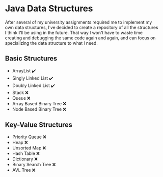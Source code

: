 # Java Data Structures
After several of my university assignments required me to implement my own data structures, I've decided to create a repository of all the structures I think 
I'll be using in the future. That way I won't have to waste time creating and debugging the same code again and again, and can focus on specializing the data structure 
to what I need.

## Basic Structures
- ArrayList :heavy_check_mark:
- Singly Linked List :heavy_check_mark:
- Doubly Linked List :heavy_check_mark:
- Stack :x:
- Queue :x:
- Array Based Binary Tree :x:
- Node Based Binary Tree :x:
	
	
## Key-Value Structures
- Priority Queue :x:
- Heap :x:
- Unsorted Map :x:
- Hash Table :x:
- Dictionary :x:
- Binary Search Tree :x:
- AVL Tree :x:
